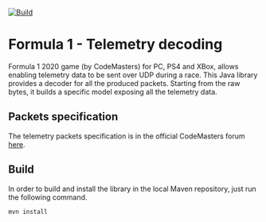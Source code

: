 [![Build](https://github.com/ppatierno/formula1-telemetry/actions/workflows/build.yml/badge.svg)](https://github.com/ppatierno/formula1-telemetry/actions/workflows/build.yml)

# Formula 1 - Telemetry decoding

Formula 1 2020 game (by CodeMasters) for PC, PS4 and XBox, allows enabling telemetry data to be sent over UDP during a race.
This Java library provides a decoder for all the produced packets.
Starting from the raw bytes, it builds a specific model exposing all the telemetry data.

## Packets specification

The telemetry packets specification is in the official CodeMasters forum [here](https://forums.codemasters.com/topic/50942-f1-2020-udp-specification/).

## Build

In order to build and install the library in the local Maven repository, just run the following command.

```shell
mvn install
```